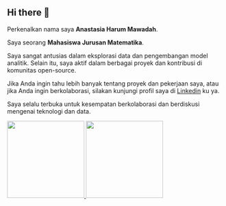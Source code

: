 ## Hi there 👋


Perkenalkan nama saya **Anastasia Harum Mawadah**.<br>

Saya seorang **Mahasiswa Jurusan Matematika**.<br>

Saya sangat antusias dalam eksplorasi data dan pengembangan model analitik. Selain itu, saya aktif dalam berbagai proyek dan kontribusi di komunitas open-source.

Jika Anda ingin tahu lebih banyak tentang proyek dan pekerjaan saya, atau jika Anda ingin berkolaborasi, silakan kunjungi profil saya di [Linkedin](https://www.linkedin.com/in/anastasiahm/) ku ya.

Saya selalu terbuka untuk kesempatan berkolaborasi dan berdiskusi mengenai teknologi dan data.

<p align="left">
<a href="https://github.com/AnastasiaHarum">
  <img height="180em" src="https://github-readme-stats-eight-theta.vercel.app/api?username=penuliscode&show_icons=true&theme=algolia&include_all_commits=true&count_private=true"/>
  <img height="180em" src="https://github-readme-stats-eight-theta.vercel.app/api/top-langs/?username=penuliscode&layout=compact&theme=algolia"/>
</a>
</p>
